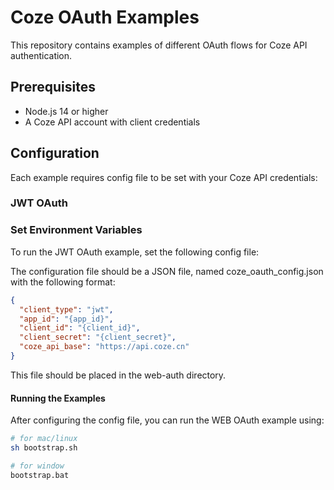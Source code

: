 # Coze OAuth Examples

This repository contains examples of different OAuth flows for Coze API authentication.

## Prerequisites

- Node.js 14 or higher
- A Coze API account with client credentials

## Configuration

Each example requires config file to be set with your Coze API credentials:

### JWT OAuth

### Set Environment Variables

To run the JWT OAuth example, set the following config file:

The configuration file should be a JSON file, named coze_oauth_config.json with the following format:

```json
{
  "client_type": "jwt",
  "app_id": "{app_id}",
  "client_id": "{client_id}",
  "client_secret": "{client_secret}",
  "coze_api_base": "https://api.coze.cn"
}
```

This file should be placed in the web-auth directory.

#### Running the Examples

After configuring the config file, you can run the WEB OAuth example using:

```bash
# for mac/linux
sh bootstrap.sh

# for window
bootstrap.bat
```
